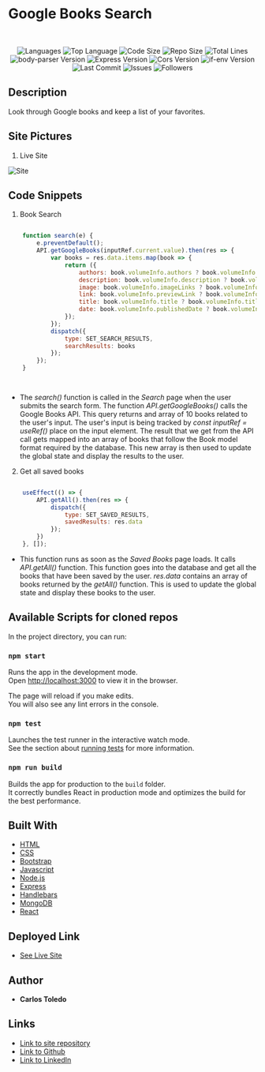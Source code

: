# Google Books Search


</br>
<p align="center">
    <img src="https://img.shields.io/github/languages/count/kqarlos/google-library?style=for-the-badge" alt="Languages" />
    <img src="https://img.shields.io/github/languages/top/kqarlos/google-library?style=for-the-badge" alt="Top Language" />
    <img src="https://img.shields.io/github/languages/code-size/kqarlos/google-library?style=for-the-badge" alt="Code Size" />
    <img src="https://img.shields.io/github/repo-size/kqarlos/google-library?style=for-the-badge" alt="Repo Size" />   
    <img src="https://img.shields.io/tokei/lines/github/kqarlos/google-library?style=for-the-badge" alt="Total Lines" />
    <img src="https://img.shields.io/github/package-json/dependency-version/kqarlos/google-library/body-parser?style=for-the-badge" alt="body-parser Version" />
    <img src="https://img.shields.io/github/package-json/dependency-version/kqarlos/google-library/express?style=for-the-badge" alt="Express Version" />
    <img src="https://img.shields.io/github/package-json/dependency-version/kqarlos/google-library/cors?style=for-the-badge" alt="Cors Version" />
    <img src="https://img.shields.io/github/package-json/dependency-version/kqarlos/google-library/if-env?style=for-the-badge" alt="if-env Version" />
    <img src="https://img.shields.io/github/last-commit/kqarlos/google-library?style=for-the-badge" alt="Last Commit" />  
    <img src="https://img.shields.io/github/issues/kqarlos/google-library?style=for-the-badge" alt="Issues" />  
    <img src="https://img.shields.io/github/followers/kqarlos?style=social" alt="Followers" />  
</p>


## Description

Look through Google books and keep a list of your favorites.

## Site Pictures

1. Live Site

![Site](client/public/live.gif)



## Code Snippets


1. Book Search

```javascript

    function search(e) {
        e.preventDefault();
        API.getGoogleBooks(inputRef.current.value).then(res => {
            var books = res.data.items.map(book => {
                return ({
                    authors: book.volumeInfo.authors ? book.volumeInfo.authors.join(" ") : "",
                    description: book.volumeInfo.description ? book.volumeInfo.description : "",
                    image: book.volumeInfo.imageLinks ? book.volumeInfo.imageLinks.thumbnail : "",
                    link: book.volumeInfo.previewLink ? book.volumeInfo.previewLink : "",
                    title: book.volumeInfo.title ? book.volumeInfo.title : "",
                    date: book.volumeInfo.publishedDate ? book.volumeInfo.publishedDate : ""
                });
            });
            dispatch({
                type: SET_SEARCH_RESULTS,
                searchResults: books
            });
        });
    }

    
```
* The _search()_ function is called in the _Search_ page when the user submits the search form. The function _API.getGoogleBooks()_ calls the Google Books API. This query returns and array of 10 books related to the user's input. The user's input is being tracked by _const inputRef = useRef()_ place on the input element. The result that we get from the API call gets mapped into an array of books that follow the Book model format required by the database. This new array is then used to update the global state and display the results to the user.



2. Get all saved books

```javascript

    useEffect(() => {
        API.getAll().then(res => {
            dispatch({
                type: SET_SAVED_RESULTS,
                savedResults: res.data
            });
        })
    }, []);

```
* This function runs as soon as the _Saved Books_ page loads. It calls _API.getAll()_ function. This function goes into the database and get all the books that have been saved by the user. _res.data_ contains an array of books returned by the _getAll()_ function. This is used to update the global state and display these books to the user.

## Available Scripts for cloned repos

In the project directory, you can run:

### `npm start`

Runs the app in the development mode.<br />
Open [http://localhost:3000](http://localhost:3000) to view it in the browser.

The page will reload if you make edits.<br />
You will also see any lint errors in the console.

### `npm test`

Launches the test runner in the interactive watch mode.<br />
See the section about [running tests](https://facebook.github.io/create-react-app/docs/running-tests) for more information.

### `npm run build`

Builds the app for production to the `build` folder.<br />
It correctly bundles React in production mode and optimizes the build for the best performance.

## Built With

* [HTML](https://developer.mozilla.org/en-US/docs/Web/HTML)
* [CSS](https://developer.mozilla.org/en-US/docs/Web/CSS)
* [Bootstrap](https://getbootstrap.com/)
* [Javascript](https://www.javascript.com/)
* [Node.js](https://nodejs.org/en/)
* [Express](https://www.npmjs.com/package/express)
* [Handlebars](https://handlebarsjs.com/)
* [MongoDB](https://www.mongodb.com/)
* [React](https://reactjs.org/)



## Deployed Link

* [See Live Site](https://google-library-mern.herokuapp.com/)

## Author

 * **Carlos Toledo** 

## Links

- [Link to site repository](https://github.com/kqarlos/google-library)
- [Link to Github](https://www.github.com/kqarlos)
- [Link to LinkedIn](https://www.linkedin.com/in/carlos-toledo415/)

